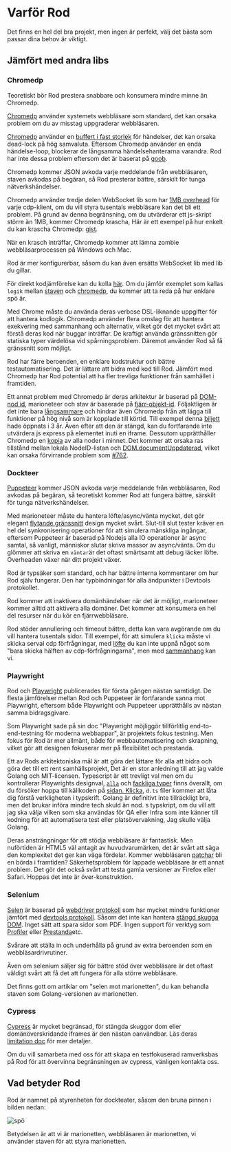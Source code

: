 # Varför Rod

Det finns en hel del bra projekt, men ingen är perfekt, välj det bästa som passar dina behov är viktigt.

## Jämfört med andra libs

### Chromedp

Teoretiskt bör Rod prestera snabbare och konsumera mindre minne än Chromedp.

[Chromedp][chromedp] använder systemets webbläsare som standard, det kan orsaka problem om du av misstag uppgraderar webbläsaren.

[Chromedp][chromedp] använder en [buffert i fast storlek](https://github.com/chromedp/chromedp/blob/b56cd66/target.go#L69-L73) för händelser, det kan orsaka dead-lock på hög samvaluta. Eftersom Chromedp använder en enda händelse-loop, blockerar de långsamma händelsehanterarna varandra. Rod har inte dessa problem eftersom det är baserat på [goob](https://github.com/ysmood/goob).

Chromedp kommer JSON avkoda varje meddelande från webbläsaren, staven avkodas på begäran, så Rod presterar bättre, särskilt för tunga nätverkshändelser.

Chromedp använder tredje delen WebSocket lib som har [1MB overhead](https://github.com/chromedp/chromedp/blob/b56cd66f9cebd6a1fa1283847bbf507409d48225/conn.go#L43-L54) för varje cdp-klient, om du vill styra tusentals webbläsare kan det bli ett problem. På grund av denna begränsning, om du utvärderar ett js-skript större än 1MB, kommer Chromedp krascha, Här är ett exempel på hur enkelt du kan krascha Chromedp: [gist](https://gist.github.com/ysmood/0d5b2c878ecbdb598776af7d3d305b79).

När en krasch inträffar, Chromedp kommer att lämna zombie webbläsarprocessen på Windows och Mac.

Rod är mer konfigurerbar, såsom du kan även ersätta WebSocket lib med lib du gillar.

För direkt kodjämförelse kan du kolla [här](https://github.com/go-rod/rod/tree/master/lib/examples/compare-chromedp). Om du jämför exemplet som kallas `logik` mellan [staven](https://github.com/go-rod/rod/tree/master/lib/examples/compare-chromedp/logic/main.go) och [chromedp](https://github.com/chromedp/examples/blob/master/logic/main.go), du kommer att ta reda på hur enklare spö är.

Med Chrome måste du använda deras verbose DSL-liknande uppgifter för att hantera kodlogik. Chromedp använder flera omslag för att hantera exekvering med sammanhang och alternativ, vilket gör det mycket svårt att förstå deras kod när buggar inträffar. De kraftigt använda gränssnitten gör statiska typer värdelösa vid spårningsproblem. Däremot använder Rod så få gränssnitt som möjligt.

Rod har färre beroenden, en enklare kodstruktur och bättre testautomatisering. Det är lättare att bidra med kod till Rod. Jämfört med Chromedp har Rod potential att ha fler trevliga funktioner från samhället i framtiden.

Ett annat problem med Chromedp är deras arkitektur är baserad på [DOM-nod id](https://chromedevtools.github.io/devtools-protocol/tot/DOM/#type-NodeId), marioneteer och stav är baserade på [fjärr-objekt-id](https://chromedevtools.github.io/devtools-protocol/tot/Runtime/#type-RemoteObjectId). Följaktligen är det inte bara [långsammare](https://github.com/puppeteer/puppeteer/issues/2936) och hindrar även Chromedp från att lägga till funktioner på hög nivå som är kopplade till körtid. Till exempel denna [biljett](https://github.com/chromedp/chromedp/issues/72) hade öppnats i 3 år. Även efter att den är stängd, kan du fortfarande inte utvärdera js express på elementet inuti en iframe. Dessutom upprätthåller Chromedp en [kopia](https://github.com/chromedp/chromedp/blob/e2970556e3d05f3259c464faeed1ec0e862f0560/target.go#L375-L376) av alla noder i minnet. Det kommer att orsaka ras tillstånd mellan lokala NodeID-listan och [DOM.documentUppdaterad](https://chromedevtools.github.io/devtools-protocol/tot/DOM/#event-documentUpdated), vilket kan orsaka förvirrande problem som [#762](https://github.com/chromedp/chromedp/issues/762).

### Dockteer

[Puppeteer][puppeteer] kommer JSON avkoda varje meddelande från webbläsaren, Rod avkodas på begäran, så teoretiskt kommer Rod att fungera bättre, särskilt för tunga nätverkshändelser.

Med marioneteer måste du hantera löfte/async/vänta mycket, det gör elegant [flytande gränssnitt](https://en.wikipedia.org/wiki/Fluent_interface) design mycket svårt. Slut-till slut tester kräver en hel del synkronisering operationer för att simulera mänskliga ingångar, eftersom Puppeteer är baserad på Nodejs alla IO operationer är async samtal, så vanligt, människor slutar skriva massor av async/vänta. Om du glömmer att skriva en `väntar`är det oftast smärtsamt att debug läcker löfte. Overheaden växer när ditt projekt växer.

Rod är typsäker som standard, och har bättre interna kommentarer om hur Rod själv fungerar. Den har typbindningar för alla ändpunkter i Devtools protokollet.

Rod kommer att inaktivera domänhändelser när det är möjligt, marioneteer kommer alltid att aktivera alla domäner. Det kommer att konsumera en hel del resurser när du kör en fjärrwebbläsare.

Rod stöder annullering och timeout bättre, detta kan vara avgörande om du vill hantera tusentals sidor. Till exempel, för att simulera `klicka` måste vi skicka serval cdp förfrågningar, med [löfte](https://stackoverflow.com/questions/29478751/cancel-a-vanilla-ecmascript-6-promise-chain) du kan inte uppnå något som "bara skicka hälften av cdp-förfrågningarna", men med [sammanhang](https://golang.org/pkg/context/) kan vi.

### Playwright

Rod och [Playwright](https://github.com/microsoft/playwright) publicerades för första gången nästan samtidigt. De flesta jämförelser mellan Rod och Puppeteer är fortfarande sanna mot Playwright, eftersom både Playwright och Puppeteer upprätthålls av nästan samma bidragsgivare.

Som Playwright sade på sin doc "Playwright möjliggör tillförlitlig end-to-end-testning för moderna webbappar", är projektets fokus testning. Men fokus för Rod är mer allmänt, både för webbautomatisering och skrapning, vilket gör att designen fokuserar mer på flexibilitet och prestanda.

Ett av Rods arkitektoniska mål är att göra det lättare för alla att bidra och göra det till ett rent samhällsprojekt, Det är en stor anledning till att jag valde Golang och MIT-licensen. Typescript är ett trevligt val men om du kontrollerar Playwrights designval, [`alla`](https://www.typescriptlang.org/docs/handbook/basic-types.htmvl#any) och [fackliga typer](https://www.typescriptlang.org/docs/handbook/unions-and-intersections.html#union-types) finns överallt, om du försöker hoppa till källkoden på [sidan. Klicka](https://playwright.dev/#version=v1.6.2&path=docs%2Fapi.md&q=pageclickselector-options), `d.ts` filer kommer att låta dig förstå verkligheten i typskrift. Golang är definitivt inte tillräckligt bra, men det brukar införa mindre tech skuld än nod. s typskript, om du vill att jag ska välja vilken som ska användas för QA eller Infra som inte känner till kodning för att automatisera test eller platsövervakning, Jag skulle välja Golang.

Deras ansträngningar för att stödja webbläsare är fantastisk. Men nuförtiden är HTML5 väl antagit av huvudvarumärken, det är svårt att säga den komplexitet det ger kan väga fördelar. Kommer webbläsaren [patchar](https://github.com/microsoft/playwright/tree/master/browser_patches) bli en börda i framtiden? Säkerhetsproblem för lappade webbläsare är ett annat problem. Det gör det också svårt att testa gamla versioner av Firefox eller Safari. Hoppas det inte är över-konstruktion.

### Selenium

[Selen](https://www.selenium.dev/) är baserad på [webdriver protokoll](https://www.w3.org/TR/webdriver/) som har mycket mindre funktioner jämfört med [devtools protokoll](https://chromedevtools.github.io/devtools-protocol). Såsom det inte kan hantera [stängd skugga DOM](https://github.com/sukgu/shadow-automation-selenium/issues/7#issuecomment-563062460). Inget sätt att spara sidor som PDF. Ingen support för verktyg som [Profiler](https://chromedevtools.github.io/devtools-protocol/tot/Profiler/) eller [Prestanda](https://chromedevtools.github.io/devtools-protocol/tot/Performance/)etc.

Svårare att ställa in och underhålla på grund av extra beroenden som en webbläsardrivrutiner.

Även om selenium säljer sig för bättre stöd över webbläsare är det oftast väldigt svårt att få det att fungera för alla större webbläsare.

Det finns gott om artiklar om "selen mot marionetten", du kan behandla staven som Golang-versionen av marionetten.

### Cypress

[Cypress](https://www.cypress.io/) är mycket begränsad, för stängda skuggor dom eller domänöverskridande iframes är den nästan oanvändbar. Läs deras [limitation doc](https://docs.cypress.io/guides/references/trade-offs.html) för mer detaljer.

Om du vill samarbeta med oss för att skapa en testfokuserad ramverksbas på Rod för att övervinna begränsningen av cypress, vänligen kontakta oss.

## Vad betyder Rod

Rod är namnet på styrenheten för dockteater, såsom den bruna pinnen i bilden nedan:

![spö](https://user-images.githubusercontent.com/1415488/80178856-31cd8880-863a-11ea-83e9-64f84be3282d.png ":size=200")

Betydelsen är att vi är marionetten, webbläsaren är marionetten, vi använder staven för att styra marionetten.

[chromedp]: https://github.com/chromedp/chromedp
[puppeteer]: https://github.com/puppeteer/puppeteer
